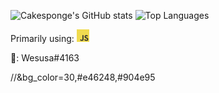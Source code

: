 ![Cakesponge's GitHub stats](https://github-readme-stats.vercel.app/api?username=cakesponge&show_icons=truetheme=tokyonight)
![Top Languages](https://github-readme-stats.vercel.app/api/top-langs/?username=cakesponge&layout=compact&count_private=true&show_icons=true&theme=tokyonight&hide_border=true)

Primarily using:
<code><img height="20" src="https://raw.githubusercontent.com/github/explore/80688e429a7d4ef2fca1e82350fe8e3517d3494d/topics/javascript/javascript.png"></code>

📝: Wesusa#4163

//&bg_color=30,#e46248,#904e95

